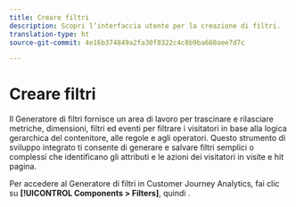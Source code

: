 ```yaml
---
title: Creare filtri
description: Scopri l’interfaccia utente per la creazione di filtri.
translation-type: ht
source-git-commit: 4e16b374849a2fa30f8322c4c8b9ba660aee7d7c

---
```



# Creare filtri

Il Generatore di filtri fornisce un area di lavoro per trascinare e rilasciare metriche, dimensioni, filtri ed eventi per filtrare i visitatori in base alla logica gerarchica del contenitore, alle regole e agli operatori. Questo strumento di sviluppo integrato ti consente di generare e salvare filtri semplici o complessi che identificano gli attributi e le azioni dei visitatori in visite e hit pagina.

Per accedere al Generatore di filtri in Customer Journey Analytics, fai clic su **[!UICONTROL Components > Filters]**, quindi .

